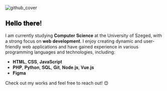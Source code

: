 ![github_cover](https://github.com/user-attachments/assets/c17b1473-7671-4395-9f6c-a59ff20cbcbc)

## 𝐇𝐞𝐥𝐥𝐨 𝐭𝐡𝐞𝐫𝐞!

I am currently studying 𝐂𝐨𝐦𝐩𝐮𝐭𝐞𝐫 𝐒𝐜𝐢𝐞𝐧𝐜𝐞 at the University of Szeged, with a strong focus on 𝐰𝐞𝐛 𝐝𝐞𝐯𝐞𝐥𝐨𝐩𝐦𝐞𝐧𝐭. I enjoy creating dynamic and user-friendly web applications and have gained experience in various programming languages and technologies, including:

- 𝐇𝐓𝐌𝐋, 𝐂𝐒𝐒, 𝐉𝐚𝐯𝐚𝐒𝐜𝐫𝐢𝐩𝐭
- 𝐏𝐇𝐏, 𝐏𝐲𝐭𝐡𝐨𝐧, 𝐒𝐐𝐋, 𝐆𝐢𝐭, 𝐍𝐨𝐝𝐞.𝐣𝐬, 𝐕𝐮𝐞.𝐣𝐬
- 𝐅𝐢𝐠𝐦𝐚

Check out my works and feel free to reach out! 😊
